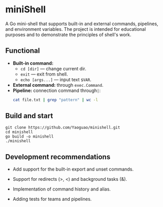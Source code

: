 # miniShell

A Go mini-shell that supports built-in and external commands, pipelines, and environment variables.
The project is intended for educational purposes and to demonstrate the principles of shell's work.

## Functional

- **Built-in command:**
    - `cd [dir]` — change current dir.
    - `exit` — exit from shell.
    - `echo [args...]` — input text `$VAR`.
- **External command:** through `exec.Command`.
- **Pipeline:** connection command through`|`:
  ```bash
  cat file.txt | grep "pattern" | wc -l
  
## Build and start

```shell
git clone https://github.com/Yaoguao/minishell.git
cd minishell
go build -o minishell
./minishell
```
## Development recommendations

- Add support for the built-in export and unset commands.

- Support for redirects (>, <) and background tasks (&).

- Implementation of command history and alias.

- Adding tests for teams and pipelines.